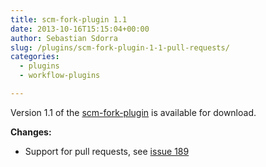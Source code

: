 ```yaml
---
title: scm-fork-plugin 1.1
date: 2013-10-16T15:15:04+00:00
author: Sebastian Sdorra
slug: /plugins/scm-fork-plugin-1-1-pull-requests/
categories:
  - plugins
  - workflow-plugins

---
```

Version 1.1 of the [scm-fork-plugin](https://bitbucket.org/sdorra/scm-fork-plugin) is available for download.

**Changes:**

- Support for pull requests, see [issue 189](https://github.com/scm-manager/scm-manager/issues/189)
